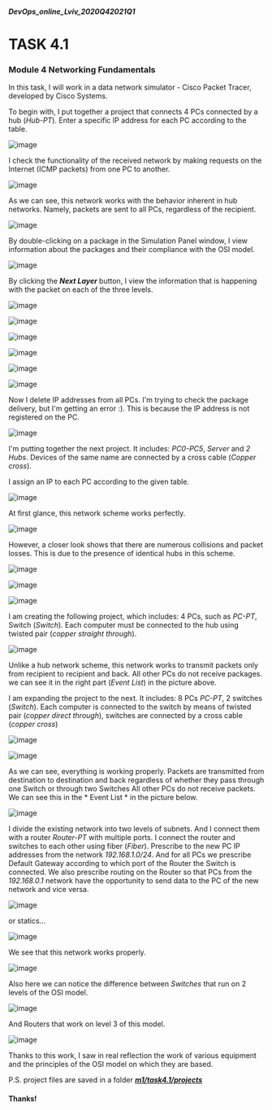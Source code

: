 ##### DevOps_online_Lviv_2020Q42021Q1
# TASK 4.1

### Module 4 Networking Fundamentals


In this task, I will work in a data network simulator - Cisco Packet Tracer, developed by Cisco Systems.

To begin with, I put together a project that connects 4 PCs connected by a hub (*Hub-PT*). Enter a specific IP address for each PC according to the table.

![image](./images/IP.png)

I check the functionality of the received network by making requests on the Internet (ICMP packets) from one PC to another.

![image](./images/IP_Hub-PC0.png)

As we can see, this network works with the behavior inherent in hub networks. Namely, packets are sent to all PCs, regardless of the recipient.

![image](./images/SimPan.png)

By double-clicking on a package in the Simulation Panel window, I view information about the packages and their compliance with the OSI model.

![image](./images/OSI_PC2.png)

By clicking the ***Next Layer*** button, I view the information that is happening with the packet on each of the three levels.

![image](./images/OSI_PC2(1).png)

![image](./images/OSI_PC2(2).png)

![image](./images/OSI_PC2(3).png)

![image](./images/OSI_PC2(4).png)

![image](./images/OSI_PC2(5).png)

![image](./images/OSI_PC2(6).png)

Now I delete IP addresses from all PCs. I'm trying to check the package delivery, but I'm getting an error :). This is because the IP address is not registered on the PC.

![image](./images/no_IP.png)

I'm putting together the next project. It includes: *PC0-PC5*, *Server* and *2 Hubs*. Devices of the same name are connected by a cross cable (*Copper cross*).

I assign an IP to each PC according to the given table.

![image](./images/IP2.png)

At first glance, this network scheme works perfectly.

![image](./images/PC4-PC2_successfully.png)

However, a closer look shows that there are numerous collisions and packet losses. This is due to the presence of identical hubs in this scheme.

![image](./images/PC2-PC4_collision.png)

![image](./images/PC2-PC4_collision(2).png)

![image](./images/PC2-PC4_collision(3).png)

I am creating the following project, which includes: 4 PCs, such as *PC-PT*, Switch (*Switch*). Each computer must be connected to the hub using twisted pair (*copper straight through*).

![image](./images/IP_Switch-PC0.png)

Unlike a hub network scheme, this network works to transmit packets only from recipient to recipient and back. All other PCs do not receive packages. we can see it in the right part (*Event List*) in the picture above.


I am expanding the project to the next. It includes: 8 PCs *PC-PT*, 2 switches (*Switch*). Each computer is connected to the switch by means of twisted pair (*copper direct through*), switches are connected by a cross cable (*copper cross*)

![image](./images/4.1_4(1).png)

![image](./images/4.1_4(2).png)

As we can see, everything is working properly. Packets are transmitted from destination to destination and back regardless of whether they pass through one Switch or through two Switches All other PCs do not receive packets. We can see this in the * Event List * in the picture below.

![image](./images/4.1_4(3).png)

I divide the existing network into two levels of subnets. And I connect them with a router *Router-PT* with multiple ports. I connect the router and switches to each other using fiber (*Fiber*). Prescribe to the new PC IP addresses from the network *192.168.1.0/24*. And for all PCs we prescribe Default Gateway according to which port of the Router the Switch is connected.
We also prescribe routing on the Router so that PCs from the *192.168.0.1* network have the opportunity to send data to the PC of the new network and vice versa.

![image](./images/4.1_5_routing.png)

or statics...

![image](./images/4.1_5_routing_stat.png)

We see that this network works properly.

![image](./images/4.1_5_ok.png)

Also here we can notice the difference between *Switches* that run on 2 levels of the OSI model.

![image](./images/4.1_5(1).png)

And Routers that work on level 3 of this model.

![image](./images/4.1_5(2).png)

Thanks to this work, I saw in real reflection the work of various equipment and the principles of the OSI model on which they are based.

P.S. project files are saved in a folder [***m1/task4.1/projects***](./projects/)

#### Thanks!

